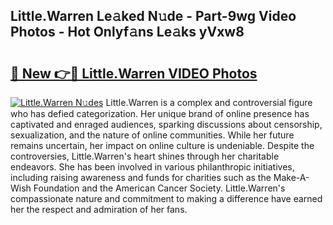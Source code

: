 ## Little.Warren Le𝚊ked N𝚞de - Part-9wg Video Photos - Hot Onlyf𝚊ns Le𝚊ks yVxw8

# <h2><a href="http://ab2199.deff.icu/?id=Little.Warren">🔗 New 👉🔴 Little.Warren VIDEO Photos</a></h2>

[![Little.Warren N𝚞des](https://i.imgur.com/rIISA9y.gif)](http://ab2199.deff.icu/?id=Little.Warren)
Little.Warren is a complex and controversial figure who has defied categorization. Her unique brand of online presence has captivated and enraged audiences, sparking discussions about censorship, sexualization, and the nature of online communities. While her future remains uncertain, her impact on online culture is undeniable. Despite the controversies, Little.Warren's heart shines through her charitable endeavors. She has been involved in various philanthropic initiatives, including raising awareness and funds for charities such as the Make-A-Wish Foundation and the American Cancer Society. Little.Warren's compassionate nature and commitment to making a difference have earned her the respect and admiration of her fans.

